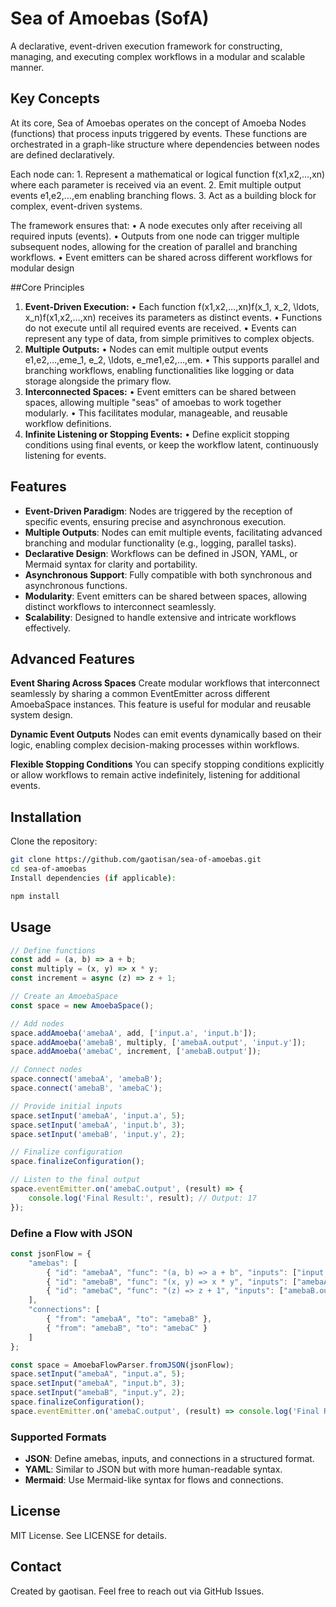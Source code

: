 # Sea of Amoebas (SofA)
A declarative, event-driven execution framework for constructing, managing, and executing complex workflows in a modular and scalable manner.

## Key Concepts
At its core, Sea of Amoebas operates on the concept of Amoeba Nodes (functions) that process inputs triggered by events. These functions are orchestrated in a graph-like structure where dependencies between nodes are defined declaratively.

Each node can:
    1.	Represent a mathematical or logical function f(x1,x2,…,xn) where each parameter is received via an event.
    2.	Emit multiple output events e1,e2,…,em enabling branching flows.
    3.	Act as a building block for complex, event-driven systems.

The framework ensures that:
    •	A node executes only after receiving all required inputs (events).
    •	Outputs from one node can trigger multiple subsequent nodes, allowing for the creation of parallel and branching workflows.
    •	Event emitters can be shared across different workflows for modular design

##Core Principles
1.	**Event-Driven Execution:**
    •	Each function f(x1,x2,…,xn)f(x_1, x_2, \ldots, x_n)f(x1,x2,…,xn) receives its parameters as distinct events.
    •	Functions do not execute until all required events are received.
    •	Events can represent any type of data, from simple primitives to complex objects.
2.	**Multiple Outputs:**
    •	Nodes can emit multiple output events e1,e2,…,eme_1, e_2, \ldots, e_me1,e2,…,em.
    •	This supports parallel and branching workflows, enabling functionalities like logging or data storage alongside the primary flow.
3.	**Interconnected Spaces:**
    •	Event emitters can be shared between spaces, allowing multiple "seas" of amoebas to work together modularly.
    •	This facilitates modular, manageable, and reusable workflow definitions.
4.	**Infinite Listening or Stopping Events:**
    •	Define explicit stopping conditions using final events, or keep the workflow latent, continuously listening for events.

## Features
- **Event-Driven Paradigm**: Nodes are triggered by the reception of specific events, ensuring precise and asynchronous execution.
- **Multiple Outputs**: Nodes can emit multiple events, facilitating advanced branching and modular functionality (e.g., logging, parallel tasks).
- **Declarative Design**: Workflows can be defined in JSON, YAML, or Mermaid syntax for clarity and portability.
- **Asynchronous Support**: Fully compatible with both synchronous and asynchronous functions.
- **Modularity**: Event emitters can be shared between spaces, allowing distinct workflows to interconnect seamlessly.
- **Scalability**: Designed to handle extensive and intricate workflows effectively.

## Advanced Features
**Event Sharing Across Spaces**
Create modular workflows that interconnect seamlessly by sharing a common EventEmitter across different AmoebaSpace instances. This feature is useful for modular and reusable system design.

**Dynamic Event Outputs**
Nodes can emit events dynamically based on their logic, enabling complex decision-making processes within workflows.

**Flexible Stopping Conditions**
You can specify stopping conditions explicitly or allow workflows to remain active indefinitely, listening for additional events.

## Installation
Clone the repository:

```bash
git clone https://github.com/gaotisan/sea-of-amoebas.git
cd sea-of-amoebas
Install dependencies (if applicable):
```

```bash
npm install
```

## Usage

```javascript
// Define functions
const add = (a, b) => a + b;
const multiply = (x, y) => x * y;
const increment = async (z) => z + 1;

// Create an AmoebaSpace
const space = new AmoebaSpace();

// Add nodes
space.addAmoeba('amebaA', add, ['input.a', 'input.b']);
space.addAmoeba('amebaB', multiply, ['amebaA.output', 'input.y']);
space.addAmoeba('amebaC', increment, ['amebaB.output']);

// Connect nodes
space.connect('amebaA', 'amebaB');
space.connect('amebaB', 'amebaC');

// Provide initial inputs
space.setInput('amebaA', 'input.a', 5);
space.setInput('amebaA', 'input.b', 3);
space.setInput('amebaB', 'input.y', 2);

// Finalize configuration
space.finalizeConfiguration();

// Listen to the final output
space.eventEmitter.on('amebaC.output', (result) => {
    console.log('Final Result:', result); // Output: 17
});
```

### Define a Flow with JSON

```javascript
const jsonFlow = {
    "amebas": [
        { "id": "amebaA", "func": "(a, b) => a + b", "inputs": ["input.a", "input.b"] },
        { "id": "amebaB", "func": "(x, y) => x * y", "inputs": ["amebaA.output", "input.y"] },
        { "id": "amebaC", "func": "(z) => z + 1", "inputs": ["amebaB.output"] }
    ],
    "connections": [
        { "from": "amebaA", "to": "amebaB" },
        { "from": "amebaB", "to": "amebaC" }
    ]
};

const space = AmoebaFlowParser.fromJSON(jsonFlow);
space.setInput("amebaA", "input.a", 5);
space.setInput("amebaA", "input.b", 3);
space.setInput("amebaB", "input.y", 2);
space.finalizeConfiguration();
space.eventEmitter.on('amebaC.output', (result) => console.log('Final Result:', result));
```

### Supported Formats
- **JSON**: Define amebas, inputs, and connections in a structured format.
- **YAML**: Similar to JSON but with more human-readable syntax.
- **Mermaid**: Use Mermaid-like syntax for flows and connections.

## License
MIT License. See LICENSE for details.

## Contact
Created by gaotisan. Feel free to reach out via GitHub Issues.


